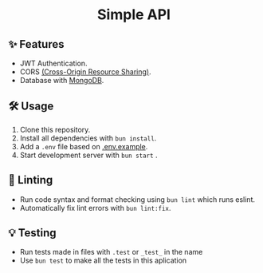 <h1 align="center"> Simple API </h1>

## ✨ Features

- JWT Authentication.
- CORS [(Cross-Origin Resource Sharing)](https://developer.mozilla.org/pt-BR/docs/Web/HTTP/CORS).
- Database with [MongoDB](http://mongodb.com/).

## 🛠 Usage

1. Clone this repository.
2. Install all dependencies with `bun install`.
3. Add a `.env` file based on [.env.example](https://github.com/schoolseat/api/blob/main/.env.example).
4. Start development server with `bun start` .

## 🎨 Linting

- Run code syntax and format checking using `bun lint` which runs eslint.
- Automatically fix lint errors with `bun lint:fix`.

## 💡 Testing

- Run tests made in files with `.test` or `_test_` in the name 
- Use `bun test` to make all the tests in this aplication
